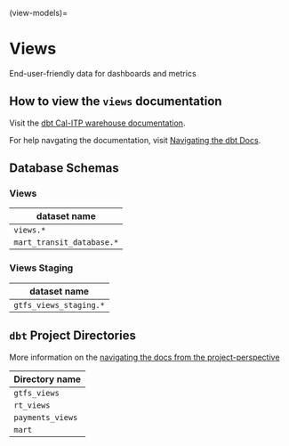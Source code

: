 (view-models)=
# Views

End-user-friendly data for dashboards and metrics

## How to view the `views` documentation

Visit the [dbt Cal-ITP warehouse documentation](https://dbt-docs.calitp.org/#!/overview).

For help navgating the documentation, visit [Navigating the dbt Docs](navigating-dbt-docs).

## Database Schemas

### Views
| dataset name |
| ------- |
| `views.*` |
| `mart_transit_database.*` |

### Views Staging
| dataset name |
| ------- |
| `gtfs_views_staging.*` |

## `dbt` Project Directories
More information on the [navigating the docs from the project-perspective](navigating-dbt-docs)

| Directory name |
| ------- |
| `gtfs_views` |
| `rt_views` |
| `payments_views` |
| `mart` |
